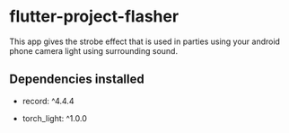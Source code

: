 # flutter-project-flasher
This app gives the strobe effect that is used in parties using your android phone camera light using surrounding sound. 
## Dependencies installed
+  record: ^4.4.4
- torch_light: ^1.0.0
